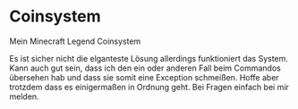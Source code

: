 # Coinsystem
Mein Minecraft Legend Coinsystem

Es ist sicher nicht die elganteste Lösung allerdings funktioniert das System. Kann auch gut sein, dass ich den ein oder anderen Fall beim Commandos übersehen hab und dass sie somit eine Exception schmeißen. Hoffe aber trotzdem dass es einigermaßen in Ordnung geht. Bei Fragen einfach bei mir melden.
